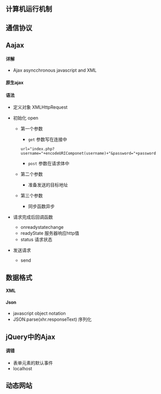 ## 计算机运行机制
## 通信协议
## Aajax
#### 详解
- Ajax asyncchronous javascript and XML

#### 原生ajax

#### 语法
- 定义对象 XMLHttpRequest
- 初始化 open
	+ 第一个参数
		* `get` 参数写在连接中

		```
		url="index.php?username="+encodeURIComponet(username)+"&password="+password
		```

		* `post` 参数在请求体中

	+ 第二个参数
		* 准备发送的目标地址

	+ 第三个参数
	 	* 同步函数异步

- 请求完成后回调函数
	+ onreadystatechange
	+ readyState 服务器响应http值
	+ status 请求状态

- 发送请求
	+ send

## 数据格式
#### XML
#### Json
- javascript object notation
- JSON.parse(xhr.responseText) 序列化

## jQuery中的Ajax



#### 调错
- 表单元素的默认事件
- localhost

## 动态网站




